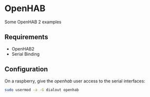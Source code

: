 # OpenHAB
Some OpenHAB 2 examples

## Requirements
* OpenHAB2
* Serial Binding

## Configuration

On a raspberry, give the *openhab* user access to the serial interfaces:
```bash
sudo usermod -a -G dialout openhab
```
